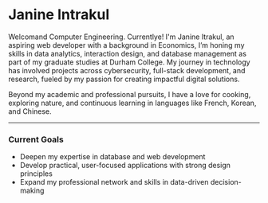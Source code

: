 # Janine Intrakul

Welcomand Computer Engineering. Currentlye! I'm Janine Itrakul, an aspiring web developer with a background in Economics, I’m honing my skills in data analytics, interaction design, and database management as part of my graduate studies at Durham College. My journey in technology has involved projects across cybersecurity, full-stack development, and research, fueled by my passion for creating impactful digital solutions.

Beyond my academic and professional pursuits, I have a love for cooking, exploring nature, and continuous learning in languages like French, Korean, and Chinese.

---

### Current Goals
- Deepen my expertise in database and web development
- Develop practical, user-focused applications with strong design principles
- Expand my professional network and skills in data-driven decision-making

